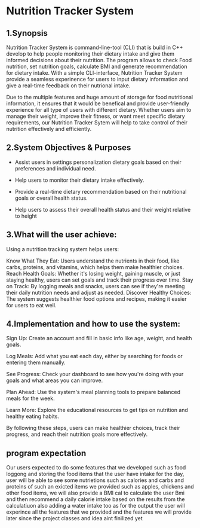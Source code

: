 # **Nutrition Tracker System**

## 1.Synopsis

Nutrition Tracker System is command-line-tool (CLI) that is build in C++ develop to help people monitoring their dietary intake and give them informed decisions about their nutrition. The program allows to check Food nutrition, set nutrition goals, calculate BMI and generate recommendation for dietary intake. With a simple CLI-interface, Nutrition Tracker System provide a seamless experinence for users to input dietary information and give a real-time feedback on their nutrional intake. 

Due to the multiple features and huge amount of storage for food nutritional information, it ensures that it would be benefical and provide user-friendly experience for all type of users with different dietary. Whether users aim to manage their weight, improve their fitness, or want meet specific dietary requirements, our Nutrition Tracker Sytem will help to take control of their nutrition effectively and efficiently.

## 2.System Objectives & Purposes


* Assist users in settings personalization dietary goals based on their preferences and individual need.

* Help users to monitor their dietary intake effectively.

* Provide a real-time dietary recommendation based on their nutritional goals or overall health status.

* Help users to assess their overall health status and their weight relative to height


## 3.What will the user achieve:

Using a nutrition tracking system helps users:

Know What They Eat: Users understand the nutrients in their food, like carbs, proteins, and vitamins, which helps them make healthier choices.
Reach Health Goals: Whether it's losing weight, gaining muscle, or just staying healthy, users can set goals and track their progress over time.
Stay on Track: By logging meals and snacks, users can see if they're meeting their daily nutrition needs and adjust as needed.
Discover Healthy Choices: The system suggests healthier food options and recipes, making it easier for users to eat well.

## 4.Implementation and how to use the system:

Sign Up: Create an account and fill in basic info like age, weight, and health goals.

Log Meals: Add what you eat each day, either by searching for foods or entering them manually.

See Progress: Check your dashboard to see how you're doing with your goals and what areas you can improve.

Plan Ahead: Use the system's meal planning tools to prepare balanced meals for the week.

Learn More: Explore the educational resources to get tips on nutrition and healthy eating habits.

By following these steps, users can make healthier choices, track their progress, and reach their nutrition goals more effectively.

## program expectation 

Our users expected to do some features that we developed such as food loggong and storing the food items that the user have intake for the day, user will be able to see some nutrietions such as calories and carbs and proteins of such an exicted items we provided such as apples, chickens and other food items, we will also provide a BMI cal to calculate the user Bmi and then recommend a daily calorie intake based on the results from the calculatiuon  also adding a water intake too as for the output the user will experince all the features that we provided and the features we will provide later since the project classes and idea aint finilized yet

 

